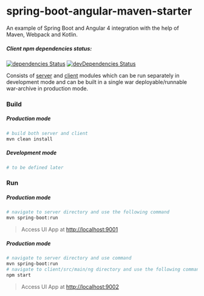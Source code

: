 # spring-boot-angular-maven-starter
An example of Spring Boot and Angular 4 integration with the help of Maven, Webpack and Kotlin.

##### Client npm dependencies status:

[![dependencies Status](https://david-dm.org/hiper2d/spring-boot-angular-maven-starter/status.svg?path=client/src/main/ng)](https://david-dm.org/hiper2d/spring-boot-angular-maven-starter?path=client/src/main/ng)
[![devDependencies Status](https://david-dm.org/hiper2d/spring-boot-angular-maven-starter/dev-status.svg?path=client/src/main/ng)](https://david-dm.org/hiper2d/spring-boot-angular-maven-starter?path=client/src/main/ng&type=dev)

Consists of [server](./server/) and [client](./client/) modules which can be run separately in development mode and can be built in a single war deployable/runnable war-archive in production mode.

### Build
##### Production mode
```bash
# build both server and client
mvn clean install
```
##### Development mode
```bash
# to be defined later
```
### Run
##### Production mode
```bash
# navigate to server directory and use the following command
mvn spring-boot:run
```
> Access UI App at [http://localhost:9001](http://localhost:9001)
##### Production mode
```bash
# navigate to server directory and use command
mvn spring-boot:run
# navigate to client/src/main/ng directory and use the following command
npm start
```
> Access UI App at [http://localhost:9002](http://localhost:9002)